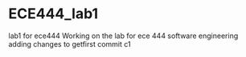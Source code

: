 # ECE444_lab1
lab1 for ece444
Working on the lab for ece 444 software engineering
 adding changes to getfirst commit c1 
